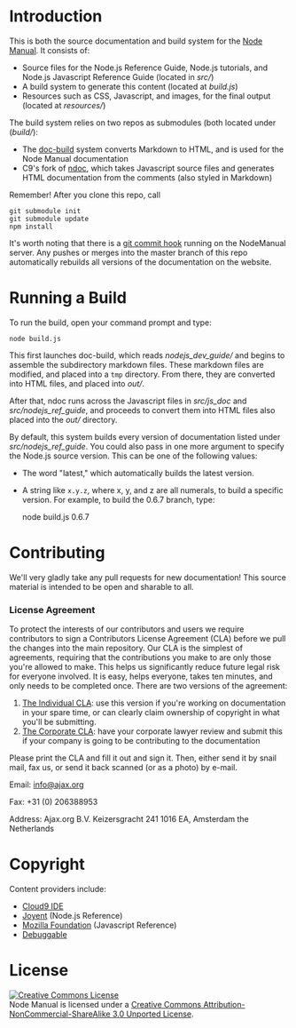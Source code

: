 # Introduction

This is both the source documentation and build system for the [Node Manual](http://www.nodemanual.org). It consists of:

* Source files for the Node.js Reference Guide, Node.js tutorials, and Node.js Javascript Reference Guide (located in _src/_)
* A build system to generate this content (located at _build.js_)
* Resources such as CSS, Javascript, and images, for the final output (located at _resources/_)

The build system relies on two repos as submodules (both located under (_build/_):

* The [doc-build](https://github.com/c9/doc-build) system converts Markdown to HTML, and is used for the Node Manual documentation
* C9's fork of [ndoc](https://github.com/c9/ndoc), which takes Javascript source files and generates HTML documentation from the comments (also styled in Markdown)

Remember! After you clone this repo, call 

    git submodule init
    git submodule update
    npm install

It's worth noting that there is a [git commit hook](http://book.git-scm.com/5_git_hooks.html) running on the NodeManual server. Any pushes or merges into the master branch of this repo automatically rebuilds all versions of the documentation on the website.

# Running a Build

To run the build, open your command prompt and type:

    node build.js
    
This first launches doc-build, which reads _nodejs\_dev\_guide/_ and begins to assemble the subdirectory markdown files. These markdown files are modified, and placed into a `tmp` directory. From there, they are converted into HTML files, and placed into _out/_.

After that, ndoc runs across the Javascript files in _src/js\_doc_ and _src/nodejs\_ref\_guide_, and proceeds to convert them into HTML files also placed into the _out/_ directory. 

By default, this system builds every version of documentation listed under _src/nodejs_ref_guide_. You could also pass in one more argument to specify the Node.js source version. This can be one of the following values:

* The word "latest," which automatically builds the latest version.
* A string like `x.y.z`, where x, y, and z are all numerals, to build a specific version. For example, to build the 0.6.7 branch, type:

    node build.js 0.6.7

# Contributing

We'll very gladly take any pull requests for new documentation! This source material is intended to be open and sharable to all. 

### License Agreement

To protect the interests of our contributors and users we require contributors to sign a Contributors License Agreement (CLA) before we pull the changes into the main repository. Our CLA is the simplest of agreements, requiring that the contributions you make to are only those you're allowed to make. This helps us significantly reduce future legal risk for everyone involved. It is easy, helps everyone, takes ten minutes, and only needs to be completed once.  There are two versions of the agreement:

1. [The Individual CLA](https://github.com/ajaxorg/cloud9/raw/master/doc/Contributor_License_Agreement-v2.pdf): use this version if you're working on documentation in your spare time, or can clearly claim ownership of copyright in what you'll be submitting.
2. [The Corporate CLA](https://github.com/ajaxorg/cloud9/raw/master/doc/Corporate_Contributor_License_Agreement-v2.pdf): have your corporate lawyer review and submit this if your company is going to be contributing to the documentation

Please print the CLA and fill it out and sign it. Then, either send it by snail mail, fax us, or send it back scanned (or as a photo) by e-mail.

Email: info@ajax.org

Fax: +31 (0) 206388953

Address: Ajax.org B.V.
  Keizersgracht 241
  1016 EA, Amsterdam
  the Netherlands
  
# Copyright

Content providers include:

* [Cloud9 IDE](http://www.c9.io)
* [Joyent](http://www.joyent.com/) (Node.js Reference)
* [Mozilla Foundation](http://www.mozilla.org/) (Javascript Reference)
* [Debuggable](http://www.debuggable.com/)


# License

<a rel="license" href="http://creativecommons.org/licenses/by-nc-sa/3.0/"><img alt="Creative Commons License" style="border-width:0" src="http://i.creativecommons.org/l/by-nc-sa/3.0/88x31.png" /></a><br /><span xmlns:dct="http://purl.org/dc/terms/" href="http://purl.org/dc/dcmitype/Text" property="dct:title" rel="dct:type">Node Manual</span> is licensed under a <a rel="license" href="http://creativecommons.org/licenses/by-nc-sa/3.0/">Creative Commons Attribution-NonCommercial-ShareAlike 3.0 Unported License</a>.
